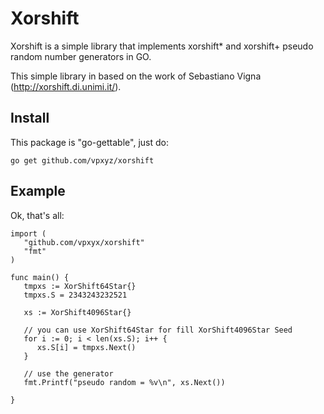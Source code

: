 # Xorshift

Xorshift is a simple library that implements xorshift* and xorshift+ pseudo random number generators in GO.

This simple library in based on the work of Sebastiano Vigna (http://xorshift.di.unimi.it/).

## Install

This package is "go-gettable", just do:

    go get github.com/vpxyz/xorshift

## Example

Ok, that's all:

    import (
       "github.com/vpxyx/xorshift"
       "fmt"
    )

    func main() {
   	   tmpxs := XorShift64Star{}
   	   tmpxs.S = 2343243232521

       xs := XorShift4096Star{}

       // you can use XorShift64Star for fill XorShift4096Star Seed
       for i := 0; i < len(xs.S); i++ {
          xs.S[i] = tmpxs.Next()
       }

       // use the generator
       fmt.Printf("pseudo random = %v\n", xs.Next())
       
    }


